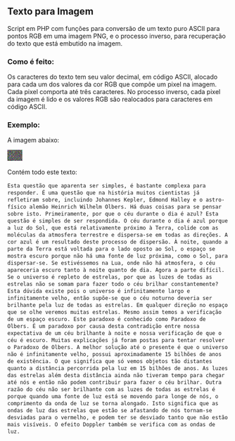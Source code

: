 ## Texto para Imagem

Script em PHP com funções para conversão de um texto puro ASCII para pontos RGB em uma imagem PNG, e o processo inverso, para recuperação do texto que está embutido na imagem.

### Como é feito:

Os caracteres do texto tem seu valor decimal, em código ASCII, alocado para cada um dos valores da cor RGB que compõe um pixel na imagem. Cada pixel comporta até três caracteres. No processo inverso, cada pixel da imagem é lido e os valores RGB são realocados para caracteres em código ASCII.

### Exemplo:

A imagem abaixo:

![Texto em RGB](img/texto.png?raw=true)

Contém todo este texto:

```
Esta questão que aparenta ser simples, é bastante complexa para responder. É uma questão que na história muitos cientistas já refletiram sobre, incluindo Johannes Kepler, Edmond Halley e o astro-físico alemão Heinrich Wilhelm Olbers. Há duas coisas para se pensar sobre isto. Primeiramente, por que o céu durante o dia é azul? Esta questão é simples de ser respondida. O céu durante o dia é azul porque a luz do Sol, que está relativamente próximo à Terra, colide com as moléculas da atmosfera terrestre e dispersa-se em todas as direções. A cor azul é um resultado deste processo de dispersão. À noite, quando a parte da Terra está voltada para o lado oposto ao Sol, o espaço se mostra escuro porque não há uma fonte de luz próxima, como o Sol, para dispersar-se. Se estivéssemos na Lua, onde não há atmosfera, o céu apareceria escuro tanto à noite quanto de dia. Agora a parte difícil. Se o universo é repleto de estrelas, por que as luzes de todas as estrelas não se somam para fazer todo o céu brilhar constantemente? Esta dúvida existe pois o universo é infinitamente largo e infinitamente velho, então supõe-se que o céu noturno deveria ser brilhante pela luz de todas as estrelas. Em qualquer direção no espaço que se olhe veremos muitas estrelas. Mesmo assim temos a verificação de um espaço escuro. Este paradoxo é conhecido como Paradoxo de Olbers. É um paradoxo por causa desta contradição entre nossa expectativa de um céu brilhante à noite e nossa verificação de que o céu é escuro. Muitas explicações já foram postas para tentar resolver o Paradoxo de Olbers. A melhor solução até o presente é que o universo não é infinitamente velho, possui aproximadamente 15 bilhões de anos de existência. O que significa que só vemos objetos tão distantes quanto a distância percorrida pela luz em 15 bilhões de anos. As luzes das estrelas além desta distância ainda não tiveram tempo para chegar até nós e então não podem contribuir para fazer o céu brilhar. Outra razão do céu não ser brilhante com as luzes de todas as estrelas é porque quando uma fonte de luz está se movendo para longe de nós, o comprimento da onda de luz se torna alongado. Isto significa que as ondas de luz das estrelas que estão se afastando de nós tornam-se desviadas para o vermelho, e podem ter se desviado tanto que não estão mais visíveis. O efeito Doppler também se verifica com as ondas de luz.
```
